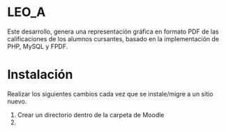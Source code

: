 # LEO_A
Este desarrollo, genera una representación gráfica en formato PDF de las calificaciones de los alumnos cursantes, basado en la implementación de PHP, MySQL y FPDF.

# Instalación
Realizar los siguientes cambios cada vez que se instale/migre a un sitio nuevo. 
1. Crear un directorio dentro de la carpeta de Moodle
2. 

